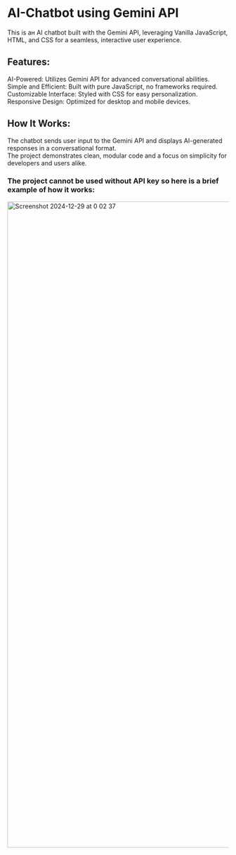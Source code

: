 # AI-Chatbot using Gemini API
This is aн AI chatbot built with the Gemini API, leveraging Vanilla JavaScript, HTML, and CSS for a seamless, interactive user experience.

## Features:
AI-Powered: Utilizes Gemini API for advanced conversational abilities.<br>
Simple and Efficient: Built with pure JavaScript, no frameworks required.<br>
Customizable Interface: Styled with CSS for easy personalization.<br>
Responsive Design: Optimized for desktop and mobile devices.

## How It Works:
The chatbot sends user input to the Gemini API and displays AI-generated responses in a conversational format.<br>
The project demonstrates clean, modular code and a focus on simplicity for developers and users alike.

### The project cannot be used without API key so here is a brief example of how it works:<br>
<img width="1469" alt="Screenshot 2024-12-29 at 0 02 37" src="https://github.com/user-attachments/assets/e8f4afbd-7f25-4a98-b197-c67ce4969804" />
